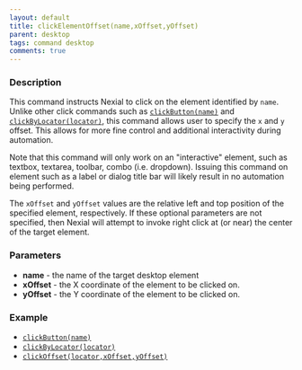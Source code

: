 ```yaml
---
layout: default
title: clickElementOffset(name,xOffset,yOffset)
parent: desktop
tags: command desktop
comments: true
---
```


### Description
This command instructs Nexial to click on the element identified by `name`. Unlike other click commands such as 
[`clickButton(name)`](clickButton(name)) and [`clickByLocator(locator)`](clickByLocator(locator)), this command
allows user to specify the `x` and `y` offset. This allows for more fine control and additional interactivity during
automation.

Note that this command will only work on an "interactive" element, such as textbox, textarea, toolbar, 
combo (i.e. dropdown). Issuing this command on element such as a label or dialog title bar will likely result in no
automation being performed.

The `xOffset` and `yOffset` values are the relative left and top position of the specified element, respectively. If
these optional parameters are not specified, then Nexial will attempt to invoke right click at (or near) the center of
the target element.


### Parameters
- **name** - the name of the target desktop element
- **xOffset** - the X coordinate of the element to be clicked on.
- **yOffset** - the Y coordinate of the element to be clicked on.


### Example
- [`clickButton(name)`](clickButton(name))
- [`clickByLocator(locator)`](clickByLocator(locator))
- [`clickOffset(locator,xOffset,yOffset)`](clickOffset(locator,xOffset,yOffset))

